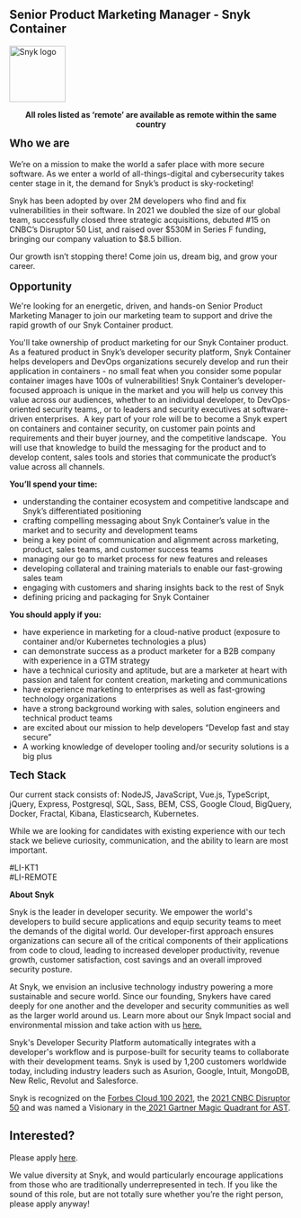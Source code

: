 Senior Product Marketing Manager - Snyk Container
---

<img src="https://res.cloudinary.com/snyk/image/upload/v1537345894/press-kit/brand/logo-black.png" width="100" alt="Snyk logo" />

<p style="text-align: center;"><strong>All roles listed as ‘remote’ are available as remote within the same country</strong></p>
<p><span style="font-size: 14pt;"><strong>Who we are</strong></span> <br><br>We’re on a mission to make the world a safer place with more secure software. As we enter a world of all-things-digital and cybersecurity takes center stage in it, the demand for Snyk’s product is sky-rocketing!&nbsp;&nbsp;</p>
<p>Snyk has been adopted by over 2M developers who find and fix vulnerabilities in their software. In 2021 we doubled the size of our global team, successfully closed three strategic acquisitions, debuted #15 on CNBC’s Disruptor 50 List, and raised over $530M in Series F funding, bringing our company valuation to $8.5 billion.&nbsp;</p>
<p>Our growth isn’t stopping there! Come join us, dream big, and grow your career.<br><br><strong><span style="font-size: 14pt;">Opportunity</span></strong></p>
<p>We're looking for an energetic, driven, and hands-on Senior Product Marketing Manager to join our marketing team to support and drive the rapid growth of our Snyk Container product.&nbsp;</p>
<p>You'll take ownership of product marketing for our Snyk Container product. As a featured product in Snyk’s developer security platform, Snyk Container helps developers and DevOps organizations securely develop and run their application in containers - no small feat when you consider some popular container images have 100s of vulnerabilities! Snyk Container’s developer-focused approach is unique in the market and you will help us convey this value across our audiences, whether to an individual developer, to DevOps-oriented security teams,, or to leaders and security executives at software-driven enterprises.&nbsp; A key part of your role will be to become a Snyk expert on containers and container security, on customer pain points and requirements and their buyer journey, and the competitive landscape.&nbsp; You will use that knowledge to build the messaging for the product and to develop content, sales tools and stories that communicate the product’s value across all channels.</p>
<p><strong>You’ll spend your time:</strong></p>
<ul>
<li>understanding the container ecosystem and competitive landscape and Snyk’s differentiated positioning</li>
<li>crafting compelling messaging about Snyk Container’s value in the market and to security and development teams</li>
<li>being a key point of communication and alignment across marketing, product, sales teams, and customer success teams</li>
<li>managing our go to market process for new features and releases</li>
<li>developing collateral and training materials to enable our fast-growing sales team</li>
<li>engaging with customers and sharing insights back to the rest of Snyk</li>
<li>defining pricing and packaging for Snyk Container&nbsp;</li>
</ul>
<p><strong>You should apply if you:</strong></p>
<ul>
<li>have experience in marketing for a cloud-native product (exposure to container and/or Kubernetes technologies a plus)</li>
<li>can demonstrate success as a product marketer for a B2B company with experience in a GTM strategy</li>
<li>have a technical curiosity and aptitude, but are a marketer at heart with passion and talent for content creation, marketing and communications</li>
<li>have experience marketing to enterprises as well as fast-growing technology organizations&nbsp;&nbsp;</li>
<li>have a strong background working with sales, solution engineers and technical product teams</li>
<li>are excited about our mission to help developers “Develop fast and stay secure”</li>
<li>A working knowledge of developer tooling and/or security solutions is a big plus</li>
</ul>
<p><span style="font-size: 14pt;"><strong>Tech Stack</strong></span></p>
<p>Our current stack consists of: NodeJS, JavaScript, Vue.js, TypeScript, jQuery, Express, Postgresql, SQL, Sass, BEM, CSS, Google Cloud, BigQuery, Docker, Fractal, Kibana, Elasticsearch, Kubernetes.</p>
<p>While we are looking for candidates with existing experience with our tech stack we believe curiosity, communication, and the ability to learn are most important.</p>
<p>#LI-KT1<br>#LI-REMOTE</p><div class="content-conclusion"><p><strong>About Snyk</strong></p>
<p><span style="font-weight: 400;">Snyk is the leader in developer security. We empower the world's developers to build secure applications and equip security teams to meet the demands of the digital world. Our developer-first approach ensures organizations can secure all of the critical components of their applications from code to cloud, leading to increased developer productivity, revenue growth, customer satisfaction, cost savings and an overall improved security posture.&nbsp;</span></p>
<p><span style="font-weight: 400;">At Snyk, we envision an inclusive technology industry powering a more sustainable and secure world.</span> <span style="font-weight: 400;">Since our founding, Snykers have cared deeply for one another and the developer and security communities as well as the larger world around us. Learn more about our Snyk Impact social and environmental mission and take action with us </span><a href="https://snyk.io/about/snyk-impact/"><span style="font-weight: 400;">here.</span></a></p>
<p><span style="font-weight: 400;">Snyk's Developer Security Platform automatically integrates with a developer's workflow and is purpose-built for security teams to collaborate with their development teams. Snyk is used by 1,200 customers worldwide today, including industry leaders such as Asurion, Google, Intuit, MongoDB, New Relic, Revolut and Salesforce.</span></p>
<p><span style="font-weight: 400;">Snyk is recognized on the </span><a href="https://www.forbes.com/cloud100/#6f24b5ba5f94"><span style="font-weight: 400;">Forbes Cloud 100 2021</span></a><span style="font-weight: 400;">, the </span><a href="https://www.cnbc.com/2021/05/25/these-are-the-2021-cnbc-disruptor-50-companies.html"><span style="font-weight: 400;">2021 CNBC Disruptor 50</span></a><span style="font-weight: 400;"> and was named a Visionary in the</span><a href="https://snyk.io/blog/snyk-visionary-2021-gartner-magic-quadrant-for-ast/"><span style="font-weight: 400;"> 2021 Gartner Magic Quadrant for AST</span></a><span style="font-weight: 400;">.</span></p></div>

Interested?
---

Please apply [here](https://boards.greenhouse.io/snyk/jobs/5810505002#app).

We value diversity at Snyk, and would particularly encourage applications from those who are traditionally underrepresented in tech.
If you like the sound of this role, but are not totally sure whether you’re the right person, please apply anyway!
